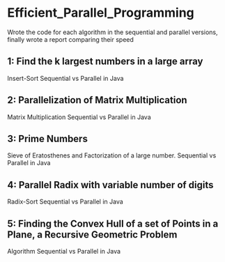 # Efficient_Parallel_Programming
Wrote the code for each algorithm in the sequential and parallel versions, finally wrote a report comparing their speed
## 1: Find the k largest numbers in a large array
Insert-Sort Sequential vs Parallel in Java
## 2: Parallelization of Matrix Multiplication
Matrix Multiplication Sequential vs Parallel in Java
## 3: Prime Numbers
Sieve of Eratosthenes and Factorization of a large number. Sequential vs Parallel in Java
## 4: Parallel Radix with variable number of digits
Radix-Sort Sequential vs Parallel in Java
## 5: Finding the Convex Hull of a set of Points in a Plane, a Recursive Geometric Problem
Algorithm Sequential vs Parallel in Java

